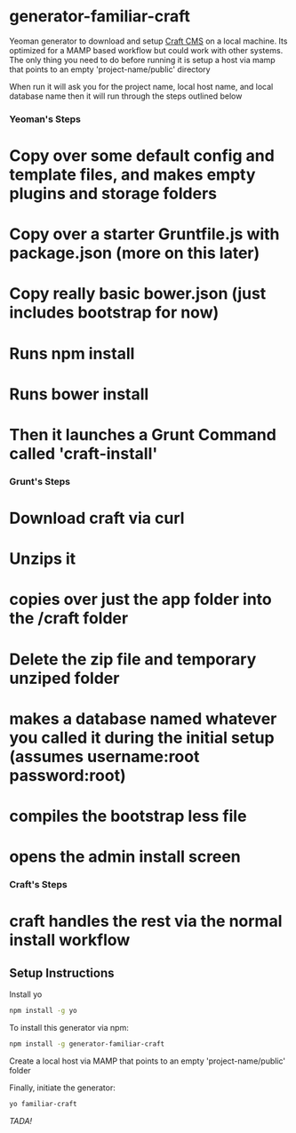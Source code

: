 # generator-familiar-craft

Yeoman generator to download and setup [Craft CMS](http://buildwithcraft.com/) on a local machine.  Its optimized for a MAMP based workflow but could work with other systems.  The only thing you need to do before running it is setup a host via mamp that points to an empty 'project-name/public' directory

When run it will ask you for the project name, local host name, and local database name then it will run through the steps outlined below 

### Yeoman's Steps

# Copy over some default config and template files, and makes empty plugins and storage folders
# Copy over a starter Gruntfile.js with package.json (more on this later)
# Copy really basic bower.json (just includes bootstrap for now)
# Runs npm install
# Runs bower install
# Then it launches a Grunt Command called 'craft-install'

### Grunt's Steps
# Download craft via curl
# Unzips it
# copies over just the app folder into the /craft folder
# Delete the zip file and temporary unziped folder
# makes a database named whatever you called it during the initial setup (assumes username:root password:root)
# compiles the bootstrap less file
# opens the admin install screen

### Craft's Steps
# craft handles the rest via the normal install workflow

## Setup Instructions

Install yo

```bash
npm install -g yo
```

To install this generator via  npm:

```bash
npm install -g generator-familiar-craft
```

Create a local host via MAMP that points to an empty 'project-name/public' folder

Finally, initiate the generator:

```bash
yo familiar-craft
```

*TADA!*
